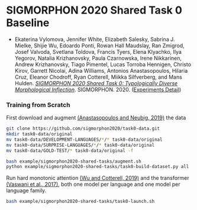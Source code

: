 # SIGMORPHON 2020 Shared Task 0 Baseline

- Ekaterina Vylomova, Jennifer White, Elizabeth Salesky, Sabrina J. Mielke, Shijie Wu, Edoardo Ponti, Rowan Hall Maudslay, Ran Zmigrod, Josef Valvoda, Svetlana Toldova, Francis Tyers, Elena Klyachko, Ilya Yegorov, Natalia Krizhanovsky, Paula Czarnowska, Irene Nikkarinen, Andrew Krizhanovsky, Tiago Pimentel, Lucas Torroba Hennigen, Christo Kirov, Garrett Nicolai, Adina Williams, Antonios Anastasopoulos, Hilaria Cruz, Eleanor Chodroff, Ryan Cotterell, Miikka Silfverberg, and Mans Hulden. [*SIGMORPHON 2020 Shared Task 0: Typologically Diverse Morphological Inflection*](https://www.aclweb.org/anthology/2020.sigmorphon-1.1/). SIGMORPHON. 2020. ([Experiments Detail](example/sigmorphon2020-shared-tasks))


### Training from Scratch

First download and augment [(Anastasopoulos and Neubig, 2019)](https://arxiv.org/abs/1908.05838) the data

```bash
git clone https://github.com/sigmorphon2020/task0-data.git
mkdir task0-data/original
mv task0-data/DEVELOPMENT-LANGUAGES/*/* task0-data/original
mv task0-data/SURPRISE-LANGUAGES/*/* task0-data/original
mv task0-data/GOLD-TEST/* task0-data/original -f

bash example/sigmorphon2020-shared-tasks/augment.sh
python example/sigmorphon2020-shared-tasks/task0-build-dataset.py all
```

Run hard monotonic attention [(Wu and Cotterell, 2019)](https://arxiv.org/abs/1905.06319) and the transformer [(Vaswani et al., 2017)](https://arxiv.org/abs/1706.03762), both one model per language and one model per language family.
```bash
bash example/sigmorphon2020-shared-tasks/task0-launch.sh
```